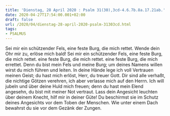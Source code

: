 ```yaml
---
title: 'Dienstag, 28 April 2020 : Psalm 31(30),3cd-4.6.7b.8a.17.21ab.'
date: 2020-04-27T17:54:00.001+02:00
draft: false
url: /2020/04/dienstag-28-april-2020-psalm-31303cd.html
tags: 
- PSALMUS
---
```


Sei mir ein schützender Fels, eine feste Burg, die mich rettet. Wende dein Ohr mir zu, erlöse mich bald! Sei mir ein schützender Fels, eine feste Burg, die mich rettet. eine feste Burg, die mich rettet. eine feste Burg, die mich errettet. Denn du bist mein Fels und meine Burg; um deines Namens willen wirst du mich führen und leiten. In deine Hände lege ich voll Vertrauen meinen Geist; du hast mich erlöst, Herr, du treuer Gott. Dir sind alle verhaßt, die nichtige Götzen verehren, ich aber verlasse mich auf den Herrn. Ich will jubeln und über deine Huld mich freuen; denn du hast mein Elend angesehn, du bist mit meiner Not vertraut. Lass dein Angesicht leuchten über deinem Knecht, hilf mir in deiner Güte! Du beschirmst sie im Schutz deines Angesichts vor dem Toben der Menschen. Wie unter einem Dach bewahrst du sie vor dem Gezänk der Zungen.